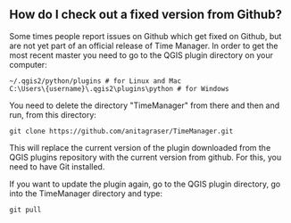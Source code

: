 ## How do I check out a fixed version from Github?

Some times people report issues on Github which get fixed
on Github, but are not yet part of an official release of
Time Manager. In order to get the most recent master you need
to go to the QGIS plugin directory on your computer:

```
~/.qgis2/python/plugins # for Linux and Mac
C:\Users\{username}\.qgis2\plugins\python # for Windows
```

You need to delete the directory "TimeManager" from there and
then and run, from this directory:

```
git clone https://github.com/anitagraser/TimeManager.git 
```

This will replace the current version of the plugin downloaded from
the QGIS plugins repository with the current version from github. For this,
you need to have Git installed.

If you want to update the plugin again, go to the QGIS plugin directory,
go into the TimeManager directory and type:
 
```
git pull
```

